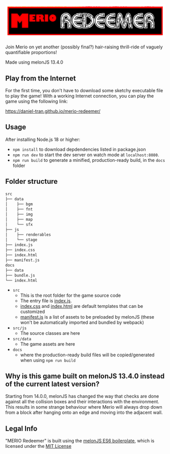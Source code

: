 ![MERIO Redeemer](https://github.com/daniel-tran/merio-redeemer/blob/main/src/data/img/gui/LOGO.png)

Join Merio on yet another (possibly final?) hair-raising thrill-ride of vaguely quantifiable proportions!

Made using melonJS 13.4.0

## Play from the Internet

For the first time, you don't have to download some sketchy executable file to play the game! With a working Internet connection, you can play the game using the following link:

https://daniel-tran.github.io/merio-redeemer/

## Usage

After installing Node.js 18 or higher:

- `npm install` to download depdendencies listed in package.json
- `npm run dev` to start the dev server on watch mode at `localhost:8080`.
- `npm run build` to generate a minified, production-ready build, in the `docs` folder

## Folder structure

```none
src
├── data
│    ├── bgm
│    ├── fnt
│    ├── img
│    ├── map
│    └── sfx
├── js
│    ├── renderables
│    └── stage
├── index.js
├── index.css
├── index.html
├── manifest.js
docs
├── data
├── bundle.js
└── index.html
```

- `src`
  - This is the root folder for the game source code
  - The entry file is [index.js](src/index.js).
  - [index.css](src/index.css) and [index.html](src/index.html) are default templates that can be customized
  - [manifest.js](src/manifest.js) is a list of assets to be preloaded by melonJS (these won't be automatically imported and bundled by webpack)
- `src/js`
  - The source classes are here
- `src/data`
  - The game assets are here
- `docs`
  - where the production-ready build files will be copied/generated when using `npm run build`

## Why is this game built on melonJS 13.4.0 instead of the current latest version?

Starting from 14.0.0, melonJS has changed the way that checks are done against all the collision boxes and their interactions with the environment. This results in some strange behaviour where Merio will always drop down from a block after hanging onto an edge and moving into the adjacent wall.

## Legal Info

"MERIO Redeemer" is built using the [melonJS ES6 boilerplate](https://github.com/melonjs/es6-boilerplate), which is licensed under the [MIT License](http://www.opensource.org/licenses/mit-license.php)
